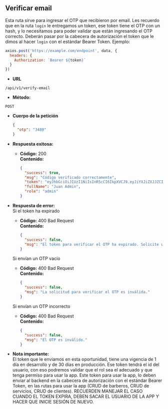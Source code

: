 ## **Verificar email**

Esta ruta sirve para ingresar el OTP que recibieron por email. Les recuerdo que en la ruta `login` le entregamos un token, ese token tiene el OTP con un hash, y lo necesitamos para poder validar que están ingresando el OTP correcto. Deberán pasar por la cabecera de autorización el token que le dimos al hacer `login` con el estándar Bearer Token. Ejemplo:

```javascript
axios.post('https://example.com/endpoint', data, {
  headers: {
    Authorization: `Bearer ${token}`
  }
})
```

- **URL**

`/api/v1/verify-email`

- **Método:**

`POST`

- **Cuerpo de la petición**

  ```json
  {
    "otp": "3480"
  }
  ```

- **Respuesta exitosa:**

  - **Código:** 200 <br />
    **Contenido:**
    ```json
    {
      "success": true,
      "msg": "Código verificado correctamente",
      "token": "eyJhbGciOiJIUzI1NiIsInR5cCI6IkpXVCJ9.eyJiYXJiZXJJZCI6IjY1MjVkZmU0ZGY4ZjliZmRiNzU5MmQ2MyIsImlhdCI6MTY5NzExOTc2MiwiZXhwIjoxNjk3MjA2MTYyfQ.UVOfyiNLpDYe6pLSt49-zzHklCiXFgeLb-mkrEyp5gM",
      "fullName": "Juan Admin",
      "role": "admin"
    }
    ```

- **Respuesta de error:** <br />
  Si el token ha expirado

  - **Código:** 400 Bad Request <br />
    **Contenido:**
    ```json
    {
      "success": false,
      "msg": "El token para verificar el OTP ha expirado. Solicite uno nuevo OTP."
    }
    ```

  Si envían un OTP vacío

  - **Código:** 400 Bad Request <br />
    **Contenido:**
    ```json
    {
      "success": false,
      "msg": "La solicitud para verificar el OTP es inválida."
    }
    ```

  Si envían un OTP incorrecto

  - **Código:** 400 Bad Request <br />
    **Contenido:**
    ```json
    {
      "success": false,
      "msg": "El OTP es inválido."
    }
    ```

- **Nota importante:** <br />
  El token que le enviamos en esta oportunidad, tiene una vigencia de 1 día en desarrollo y de 30 días en producción. Ese token tendrá el id del usuario, con eso podremos validar que el rol sea el adecuado y que tenga permiso para usar la app. Este token para usar la app, lo deben enviar al backend en la cabecera de autorización con el estándar Bearer Token, en las rutas para usar la app (CRUD de barberos, CRUD de servicios, CRUD de clientes). RECUERDEN MANEJAR EL CASO CUANDO EL TOKEN EXPIRA, DEBEN SACAR EL USUARIO DE LA APP Y HACER QUE INICIE SESIÓN DE NUEVO.
